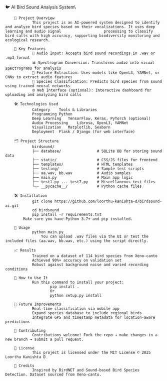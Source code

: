 🐦 AI Bird Sound Analysis System\

        🎯 Project Overview
                This project is an AI-powered system designed to identify and analyze bird species based on their vocalizations. It uses deep learning and audio signal                   processing to classify bird calls with high accuracy, supporting biodiversity monitoring and ecological research.
                
        🧠 Key Features
                🎵 Audio Input: Accepts bird sound recordings in .wav or .mp3 format
                📊 Spectrogram Conversion: Transforms audio into visual spectrograms for analysis
                🧬 Feature Extraction: Uses models like OpenL3, YAMNet, or CNNs to extract audio features
                🐤 Species Classification: Predicts bird species from sound using trained neural networks
                🌐 Web Interface (optional): Interactive dashboard for uploading and analyzing bird calls

        🛠️ Technologies Used
                Category	Tools & Libraries
                Programming	Python
                Deep Learning	TensorFlow, Keras, PyTorch (optional)
                Audio Processing	Librosa, OpenL3, YAMNet
                Visualization	Matplotlib, Seaborn
                Deployment	Flask / Django (for web interface)
                
        🗂️ Project Structure
                birdsound/
                ├── database/                # SQLite DB for storing sound data
                ├── static/                  # CSS/JS files for frontend
                ├── templates/               # HTML templates
                ├── testing/                 # Sample test scripts
                ├── aa.wav, bb.wav           # Audio samples
                ├── main.py                  # Main app logic
                ├── test1.py ... test7.py    # Miscellaneous test files
                └── __pycache__/             # Python cache files

        🛠️ Installation
                git clone https://github.com/loorthu-kanishta-d/birdsound-ai.git
                cd birdsound
                pip install -r requirements.txt
            Make sure you have Python 3.7+ and pip installed.

        🚀 Usage
                python main.py
                    You can upload .wav files via the UI or test the included files (aa.wav, bb.wav, etc.) using the script directly.    
                    
        📈 Results
                Trained on a dataset of 114 bird species from Xeno-canto
                Achieved 90%+ accuracy on validation set
                Robust against background noise and varied recording conditions
        
        🚀 How to Use It
                Run this command to install your project:
                        pip install .
                        Or
                        python setup.py install

        🚀 Future Improvements
                Real-time classification via mobile app
                Expand species database to include regional birds
                Integrate GPS and timestamp metadata for location-aware predictions

        🤝 Contributing
                Contributions welcome! Fork the repo → make changes in a new branch → submit a pull request.

        📄 License
                This project is licensed under the MIT License © 2025 Loorthu Kanishta D

        🙌 Credits
                Inspired by BirdNET and Sound-based Bird Species Detection. Dataset sourced from Xeno-canto.














